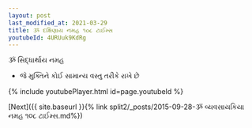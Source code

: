 ```yaml
---
layout: post
last_modified_at: 2021-03-29
title: ૐ દક્ષિણાય નમહ ૧૦૮ ટાઈમ્સ
youtubeId: 4URUuk9KdRg
---
```

 
 
 ૐ સિદ્ધાર્થાય નમહ  
 
 -  જે મુક્તિને કોઈ સામાન્ય વસ્તુ તરીકે રાખે છે 
 
  
 
  
 
 
 
 
 
 


{% include youtubePlayer.html id=page.youtubeId %}
 
[Next]({{ site.baseurl }}{% link  split2/_posts/2015-09-28-ૐ વ્યવસાયકિયા નમહ ૧૦૮ ટાઈમ્સ.md%})
 
